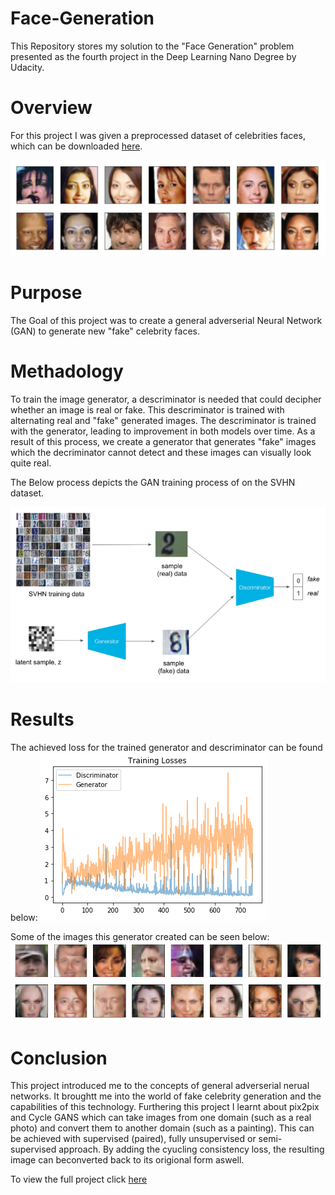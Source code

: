 # Face-Generation
This Repository stores my solution to the "Face Generation" problem presented as the fourth project in the Deep Learning Nano Degree by Udacity.

# Overview
For this project I was given a preprocessed dataset of celebrities faces, which can be downloaded [here]("https://s3.amazonaws.com/video.udacity-data.com/topher/2018/November/5be7eb6f_processed-celeba-small/processed-celeba-small.zip"). 

![](assets/image1.png)

# Purpose
The Goal of this project was to create a general adverserial Neural Network (GAN) to generate new "fake" celebrity faces.

# Methadology
To train the image generator, a descriminator is needed that could decipher whether an image is real or fake. This descriminator is trained with alternating real and "fake" generated images. The descriminator is trained with the generator, leading to improvement in both models over time. As a result of this process, we create a generator that generates "fake" images which the decriminator cannot detect and these images can visually look quite real.

The Below process depicts the GAN training process of on the SVHN dataset.

![](assets/image2.png)

# Results 
The achieved loss for the trained generator and descriminator can be found below:
![](assets/image3.png)

Some of the images this generator created can be seen below:
![](assets/image4.png)

# Conclusion
This project introduced me to the concepts of general adverserial nerual networks. It broughtt me into the world of fake celebrity generation and the capabilities of this technology. Furthering this project I learnt about pix2pix and Cycle GANS which can take images from one domain (such as a real photo) and convert them to another domain (such as a painting). This can be achieved with supervised (paired), fully unsupervised or semi-supervised approach. By adding the cyucling consistency loss, the resulting image can beconverted back to its origional form aswell.

To view the full project click [here](https://nbviewer.jupyter.org/github/MrDaubinet/Face-Generation/blob/master/dlnd_face_generation.ipynb) 
